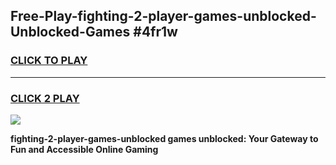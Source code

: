 
## Free-Play-fighting-2-player-games-unblocked-Unblocked-Games #4fr1w
<h3>
<a href="https://news.freeplayer.one?title=fighting-2-player-games-unblocked&ref=8M">CLICK TO PLAY</a></h3>
<hr>

<h3>
<a href="https://news.freeplayer.one?title=fighting-2-player-games-unblocked&ref=8M">CLICK 2 PLAY</a>
  
</h3>

<a href="https://news.freeplayer.one?title=fighting-2-player-games-unblocked&ref=8M"><img src="https://clearcache.store/games.png"></a>


**fighting-2-player-games-unblocked games unblocked: Your Gateway to Fun and Accessible Online Gaming**
